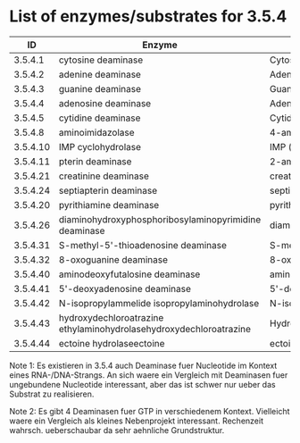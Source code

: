 # List of enzymes/substrates for 3.5.4

ID          | Enzyme | Substrate
----------- | ------ | ---------
3.5.4.1     | cytosine deaminase | Cytosine
3.5.4.2     | adenine deaminase | Adenine
3.5.4.3     | guanine deaminase | Guanine
3.5.4.4     | adenosine deaminase | Adenosine
3.5.4.5     | cytidine deaminase | Cytidine
3.5.4.8     | aminoimidazolase | 4-aminoimidazol
3.5.4.10    | IMP cyclohydrolase | IMP (large)
3.5.4.11    | pterin deaminase | 2-amino-4-hydroxypteridine
3.5.4.21    | creatinine deaminase | creatinine
3.5.4.24    | septiapterin deaminase| septiapterin
3.5.4.20    | pyrithiamine deaminase| pyrithiamine
3.5.4.26    | diaminohydroxyphosphoribosylaminopyrimidine deaminase | diaminohydroxyphosphoribosylaminopyrimidine
3.5.4.31    | S-methyl-5'-thioadenosine deaminase |  S-methyl-5'-thioadenosine
3.5.4.32    | 8-oxoguanine deaminase |  8-oxoguanine
3.5.4.40    | aminodeoxyfutalosine deaminase |  aminodeoxyfutalosine
3.5.4.41    | 5'-deoxyadenosine deaminase | 5'-deoxyadenosine
3.5.4.42    | N-isopropylammelide isopropylaminohydrolase | N-isopropylammelide
3.5.4.43    | hydroxydechloroatrazine ethylaminohydrolasehydroxydechloroatrazine | Hydroxyatrazine
3.5.4.44    | ectoine hydrolaseectoine | ectoine

Note 1: Es existieren in 3.5.4 auch Deaminase fuer Nucleotide im Kontext eines RNA-/DNA-Strangs. An sich waere ein Vergleich mit Deaminasen
fuer ungebundene Nucleotide interessant, aber das ist schwer nur ueber das Substrat zu realisieren.

Note 2: Es gibt 4 Deaminasen fuer GTP in verschiedenem Kontext. Vielleicht waere ein Vergleich als kleines Nebenprojekt interessant. Rechenzeit wahrsch.
ueberschaubar da sehr aehnliche Grundstruktur.
